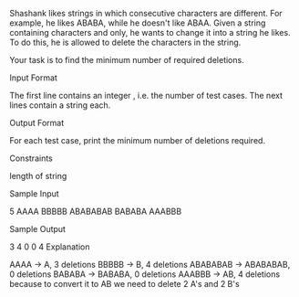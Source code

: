 Shashank likes strings in which consecutive characters are different. For example, he likes ABABA, while he doesn't like ABAA. Given a string containing characters  and  only, he wants to change it into a string he likes. To do this, he is allowed to delete the characters in the string.

Your task is to find the minimum number of required deletions.

Input Format

The first line contains an integer , i.e. the number of test cases. 
The next  lines contain a string each.

Output Format

For each test case, print the minimum number of deletions required.

Constraints

 
 length of string 

Sample Input

5
AAAA
BBBBB
ABABABAB
BABABA
AAABBB

Sample Output

3
4
0
0
4
Explanation

AAAA -> A, 3 deletions
BBBBB -> B, 4 deletions
ABABABAB -> ABABABAB, 0 deletions
BABABA -> BABABA, 0 deletions
AAABBB -> AB, 4 deletions because to convert it to AB we need to delete 2 A's and 2 B's